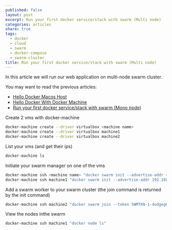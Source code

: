 ```yaml
---
published: false
layout: post
excerpt: Run your first docker service/stack with swarm (Multi node)
categories: articles
share: true
tags:
  - docker
  - cloud
  - swarm
  - docker-compose
  - swarm-cluster
title: Run your first docker service/stack with swarm (Multi node)
---
```

In this article we will run our web application on multi-node swarm cluster.

You may want to read the previous articles: 
- [Hello Docker Macos Host](http://www.jadejaber.com/articles/hello-docker-macos-host/)
- [Hello Docker With Docker Machine](http://www.jadejaber.com/articles/hello-docker-with-docker-machine/)
- [Run your first docker service/stack with swarm (Mono node)](http://www.jadejaber.com/articles/hello-docker-with-swarm-mono-node/)

Create 2 vms with docker-machine
```bash
docker-machine create --driver virtualbox <machine name>
docker-machine create --driver virtualbox machine1
docker-machine create --driver virtualbox machine2
```

List your vms (and get their ips)

```bash
docker-machine ls
```

Initiate your swarm manager on one of the vms

```bash
docker-machine ssh <machine name> "docker swarm init --advertise-addr <myvm1 ip>" 
docker-machine ssh machine1 "docker swarm init --advertise-addr 192.168.99.105"
```

Add a swarm worker to your swarm cluster (the join command is returned by the init command)
```bash
docker-machine ssh machine2 "docker swarm join --token SWMTKN-1-4udgeg63gvom4fliqgomj2vk25zf1mnk03l5yz0stb9cc4y6ft-9q938913xdtt4eymor8d186oq 192.168.99.105:2377"
```

View the nodes inthe swarm

```bash
docker-machine ssh machine1 "docker node ls"
```



